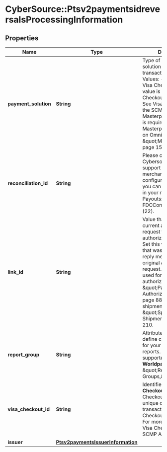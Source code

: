 # CyberSource::Ptsv2paymentsidreversalsProcessingInformation

## Properties
Name | Type | Description | Notes
------------ | ------------- | ------------- | -------------
**payment_solution** | **String** | Type of digital payment solution for the transaction. Possible Values:   - **visacheckout**: Visa Checkout. This value is required for Visa Checkout transactions. See Visa Checkout Using the SCMP API.  - **005**: Masterpass. This value is required for Masterpass transactions on OmniPay Direct. See \&quot;Masterpass,\&quot; page 153.  | [optional] 
**reconciliation_id** | **String** | Please check with Cybersource customer support to see if your merchant account is configured correctly so you can include this field in your request. * For Payouts: max length for FDCCompass is String (22).  | [optional] 
**link_id** | **String** | Value that links the current authorization request to the original authorization request. Set this value to the ID that was returned in the reply message from the original authorization request.  This value is used for:   - Partial authorizations: See \&quot;Partial Authorizations,\&quot; page 88.  - Split shipments: See \&quot;Split Shipments,\&quot; page 210.  | [optional] 
**report_group** | **String** | Attribute that lets you define custom grouping for your processor reports. This field is supported only for **Worldpay VAP**.  See \&quot;Report Groups,\&quot; page 234.  | [optional] 
**visa_checkout_id** | **String** | Identifier for the **Visa Checkout** order. Visa Checkout provides a unique order ID for every transaction in the Visa Checkout **callID** field.  For more details, see Visa Checkout Using the SCMP API.  | [optional] 
**issuer** | [**Ptsv2paymentsIssuerInformation**](Ptsv2paymentsIssuerInformation.md) |  | [optional] 


